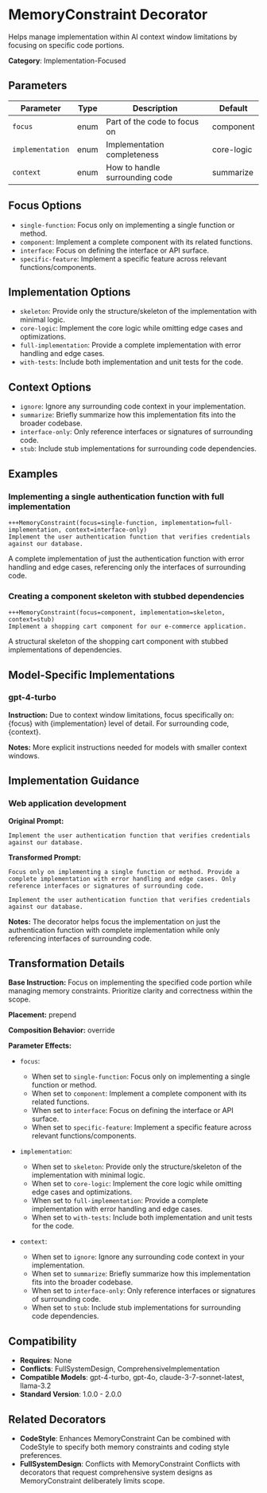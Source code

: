 # MemoryConstraint Decorator

Helps manage implementation within AI context window limitations by focusing on specific code portions.

**Category**: Implementation-Focused

## Parameters

| Parameter | Type | Description | Default |
|-----------|------|-------------|--------|
| `focus` | enum | Part of the code to focus on | component |
| `implementation` | enum | Implementation completeness | core-logic |
| `context` | enum | How to handle surrounding code | summarize |

## Focus Options

- `single-function`: Focus only on implementing a single function or method.
- `component`: Implement a complete component with its related functions.
- `interface`: Focus on defining the interface or API surface.
- `specific-feature`: Implement a specific feature across relevant functions/components.

## Implementation Options

- `skeleton`: Provide only the structure/skeleton of the implementation with minimal logic.
- `core-logic`: Implement the core logic while omitting edge cases and optimizations.
- `full-implementation`: Provide a complete implementation with error handling and edge cases.
- `with-tests`: Include both implementation and unit tests for the code.

## Context Options

- `ignore`: Ignore any surrounding code context in your implementation.
- `summarize`: Briefly summarize how this implementation fits into the broader codebase.
- `interface-only`: Only reference interfaces or signatures of surrounding code.
- `stub`: Include stub implementations for surrounding code dependencies.

## Examples

### Implementing a single authentication function with full implementation

```
+++MemoryConstraint(focus=single-function, implementation=full-implementation, context=interface-only)
Implement the user authentication function that verifies credentials against our database.
```

A complete implementation of just the authentication function with error handling and edge cases, referencing only the interfaces of surrounding code.

### Creating a component skeleton with stubbed dependencies

```
+++MemoryConstraint(focus=component, implementation=skeleton, context=stub)
Implement a shopping cart component for our e-commerce application.
```

A structural skeleton of the shopping cart component with stubbed implementations of dependencies.

## Model-Specific Implementations

### gpt-4-turbo

**Instruction:** Due to context window limitations, focus specifically on: {focus} with {implementation} level of detail. For surrounding code, {context}.

**Notes:** More explicit instructions needed for models with smaller context windows.


## Implementation Guidance

### Web application development

**Original Prompt:**
```
Implement the user authentication function that verifies credentials against our database.
```

**Transformed Prompt:**
```
Focus only on implementing a single function or method. Provide a complete implementation with error handling and edge cases. Only reference interfaces or signatures of surrounding code.

Implement the user authentication function that verifies credentials against our database.
```

**Notes:** The decorator helps focus the implementation on just the authentication function with complete implementation while only referencing interfaces of surrounding code.

## Transformation Details

**Base Instruction:** Focus on implementing the specified code portion while managing memory constraints. Prioritize clarity and correctness within the scope.

**Placement:** prepend

**Composition Behavior:** override

**Parameter Effects:**

- `focus`:
  - When set to `single-function`: Focus only on implementing a single function or method.
  - When set to `component`: Implement a complete component with its related functions.
  - When set to `interface`: Focus on defining the interface or API surface.
  - When set to `specific-feature`: Implement a specific feature across relevant functions/components.

- `implementation`:
  - When set to `skeleton`: Provide only the structure/skeleton of the implementation with minimal logic.
  - When set to `core-logic`: Implement the core logic while omitting edge cases and optimizations.
  - When set to `full-implementation`: Provide a complete implementation with error handling and edge cases.
  - When set to `with-tests`: Include both implementation and unit tests for the code.

- `context`:
  - When set to `ignore`: Ignore any surrounding code context in your implementation.
  - When set to `summarize`: Briefly summarize how this implementation fits into the broader codebase.
  - When set to `interface-only`: Only reference interfaces or signatures of surrounding code.
  - When set to `stub`: Include stub implementations for surrounding code dependencies.

## Compatibility

- **Requires**: None
- **Conflicts**: FullSystemDesign, ComprehensiveImplementation
- **Compatible Models**: gpt-4-turbo, gpt-4o, claude-3-7-sonnet-latest, llama-3.2
- **Standard Version**: 1.0.0 - 2.0.0

## Related Decorators

- **CodeStyle**: Enhances MemoryConstraint Can be combined with CodeStyle to specify both memory constraints and coding style preferences.
- **FullSystemDesign**: Conflicts with MemoryConstraint Conflicts with decorators that request comprehensive system designs as MemoryConstraint deliberately limits scope.
